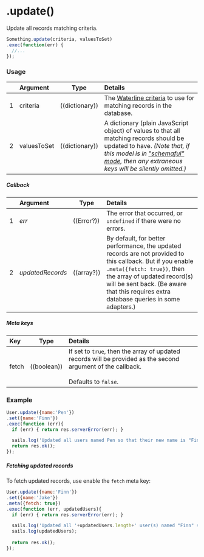# .update()

Update all records matching criteria.

```javascript
Something.update(criteria, valuesToSet)
.exec(function(err) {
  //...
});
```


### Usage

|   |     Argument        | Type              | Details                            |
|---|:--------------------|-------------------|:-----------------------------------|
| 1 | criteria            | ((dictionary))    | The [Waterline criteria](http://sailsjs.com/documentation/concepts/models-and-orm/query-language) to use for matching records in the database.
| 2 | valuesToSet         | ((dictionary))    | A dictionary (plain JavaScript object) of values to that all matching records should be updated to have.  _(Note that, if this model is in ["schemaful" mode](http://sailsjs.com/documentation/concepts/models-and-orm/model-settings#?schema), then any extraneous keys will be silently omitted.)_


##### Callback

|   | Argument            | Type                | Details
|---|:--------------------|---------------------|:----------------------------------------------------------------------------|
| 1 |    _err_            | ((Error?))          | The error that occurred, or `undefined` if there were no errors.
| 2 |    _updatedRecords_ | ((array?))          | By default, for better performance, the updated records are not provided to this callback.  But if you enable `.meta({fetch: true})`, then the array of updated record(s) will be sent back. (Be aware that this requires extra database queries in some adapters.)

##### Meta keys

| Key                 | Type              | Details                                                        |
|:--------------------|-------------------|:---------------------------------------------------------------|
| fetch               | ((boolean))       | If set to `true`, then the array of updated records will be provided as the second argument of the callback.<br/><br/>Defaults to `false`.


### Example

```javascript
User.update({name:'Pen'})
.set({name:'Finn'})
.exec(function (err){
  if (err) { return res.serverError(err); }

  sails.log('Updated all users named Pen so that their new name is "Finn".  I hope they like it.');
  return res.ok();
});
```

##### Fetching updated records

To fetch updated records, use enable the `fetch` meta key:

```javascript
User.update({name:'Finn'})
.set({name:'Jake'})
.meta({fetch: true})
.exec(function (err, updatedUsers){
  if (err) { return res.serverError(err); }

  sails.log('Updated all '+updatedUsers.length+' user(s) named "Finn" so that their new name is "Jake".  Here they are now:');
  sails.log(updatedUsers);
  
  return res.ok();
});
```

<docmeta name="displayName" value=".update()">
<docmeta name="pageType" value="method">

